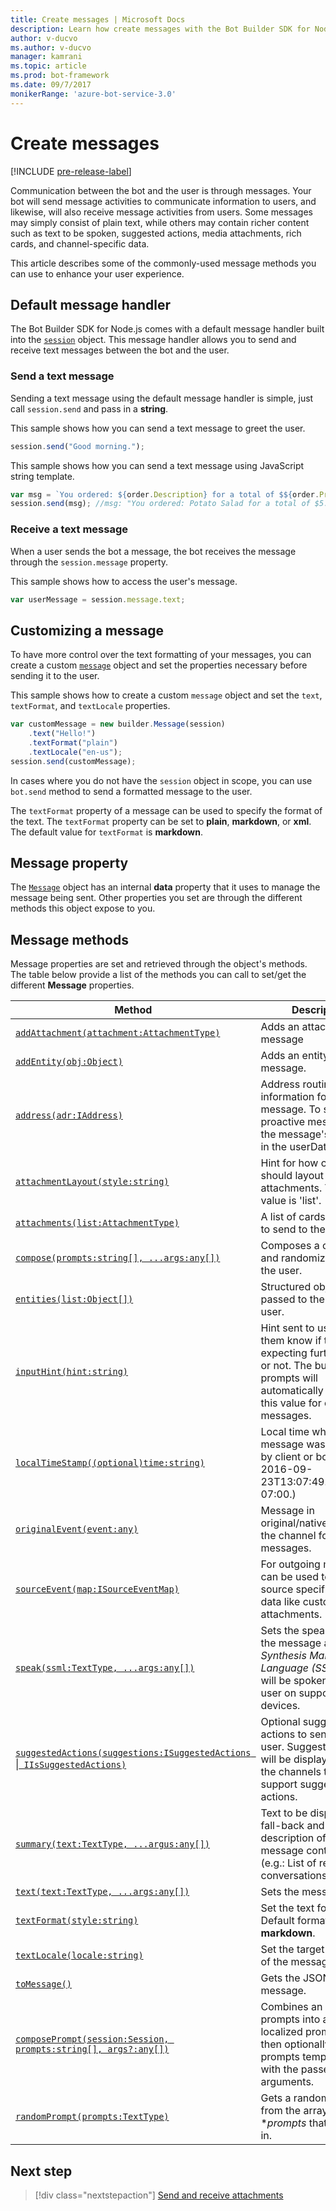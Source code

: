 ```yaml
---
title: Create messages | Microsoft Docs
description: Learn how create messages with the Bot Builder SDK for Node.js.
author: v-ducvo
ms.author: v-ducvo
manager: kamrani
ms.topic: article
ms.prod: bot-framework
ms.date: 09/7/2017
monikerRange: 'azure-bot-service-3.0'
---
```

# Create messages

[!INCLUDE [pre-release-label](../includes/pre-release-label-v3.md)]

Communication between the bot and the user is through messages. Your bot will send message activities to communicate information to users, and likewise, will also receive message activities from users. Some messages may simply consist of plain text, while others may contain richer content such as text to be spoken, suggested actions, media attachments, rich cards, and channel-specific data.

This article describes some of the commonly-used message methods you can use to enhance your user experience.

## Default message handler

The Bot Builder SDK for Node.js comes with a default message handler built into the [`session`](https://docs.botframework.com/en-us/node/builder/chat-reference/classes/_botbuilder_d_.session.html) object. This message handler allows you to send and receive text messages between the bot and the user.

### Send a text message

Sending a text message using the default message handler is simple, just call `session.send` and pass in a **string**.

This sample shows how you can send a text message to greet the user.
```javascript
session.send("Good morning.");
```

This sample shows how you can send a text message using JavaScript string template.
```javascript
var msg = `You ordered: ${order.Description} for a total of $${order.Price}.`;
session.send(msg); //msg: "You ordered: Potato Salad for a total of $5.99."
```

### Receive a text message

When a user sends the bot a message, the bot receives the message through the `session.message` property.

This sample shows how to access the user's message.
```javascript
var userMessage = session.message.text;
```

## Customizing a message

To have more control over the text formatting of your messages, you can create a custom [`message`](https://docs.botframework.com/en-us/node/builder/chat-reference/classes/_botbuilder_d_.message.html) object and set the properties necessary before sending it to the user.

This sample shows how to create a custom `message` object and set the `text`, `textFormat`, and `textLocale` properties.

```javascript
var customMessage = new builder.Message(session)
    .text("Hello!")
    .textFormat("plain")
    .textLocale("en-us");
session.send(customMessage);
```

In cases where you do not have the `session` object in scope, you can use `bot.send` method to send a formatted message to the user.

The `textFormat` property of a message can be used to specify the format of the text. The `textFormat` property can be set to **plain**, **markdown**, or **xml**. The default value for `textFormat` is **markdown**. 

## Message property

The [`Message`](https://docs.botframework.com/en-us/node/builder/chat-reference/classes/_botbuilder_d_.message.html) object has an internal **data** property that it uses to manage the message being sent. Other properties you set are through the different methods this object expose to you. 

## Message methods

Message properties are set and retrieved through the object's methods. The table below provide a list of the methods you can call to set/get the different **Message** properties.

| Method | Description |
| ---- | ---- | 
| [`addAttachment(attachment:AttachmentType)`](https://docs.botframework.com/en-us/node/builder/chat-reference/classes/_botbuilder_d_.message.html#addattachment) | Adds an attachment to a message|
| [`addEntity(obj:Object)`](https://docs.botframework.com/en-us/node/builder/chat-reference/classes/_botbuilder_d_.message.html#addentity) | Adds an entity to the message. |
| [`address(adr:IAddress)`](https://docs.botframework.com/en-us/node/builder/chat-reference/classes/_botbuilder_d_.message.html#address) | Address routing information for the message. To send user a proactive message, save the message's address in the userData bag. |
| [`attachmentLayout(style:string)`](https://docs.botframework.com/en-us/node/builder/chat-reference/classes/_botbuilder_d_.message.html#attachmentlayout) | Hint for how clients should layout multiple attachments. The default value is 'list'. |
| [`attachments(list:AttachmentType)`](https://docs.botframework.com/en-us/node/builder/chat-reference/classes/_botbuilder_d_.message.html#attachments) | A list of cards or images to send to the user. |
| [`compose(prompts:string[], ...args:any[])`](https://docs.botframework.com/en-us/node/builder/chat-reference/classes/_botbuilder_d_.message.html#compose) | Composes a complex and randomized reply to the user. |
| [`entities(list:Object[])`](https://docs.botframework.com/en-us/node/builder/chat-reference/classes/_botbuilder_d_.message.html#entities) | Structured objects passed to the bot or user. |
| [`inputHint(hint:string)`](https://docs.botframework.com/en-us/node/builder/chat-reference/classes/_botbuilder_d_.message.html#inputhint) | Hint sent to user letting them know if the bot is expecting further input or not. The built-in prompts will automatically populate this value for outgoing messages. |
| [`localTimeStamp((optional)time:string)`](https://docs.botframework.com/en-us/node/builder/chat-reference/classes/_botbuilder_d_.message.html#localtimestamp) | Local time when message was sent (set by client or bot, Ex: 2016-09-23T13:07:49.4714686-07:00.) |
| [`originalEvent(event:any)`](https://docs.botframework.com/en-us/node/builder/chat-reference/classes/_botbuilder_d_.message.html#originalevent) | Message in original/native format of the channel for incoming messages. |
| [`sourceEvent(map:ISourceEventMap)`](https://docs.botframework.com/en-us/node/builder/chat-reference/classes/_botbuilder_d_.message.html#sourceevent) | For outgoing messages can be used to pass source specific event data like custom attachments. |
| [`speak(ssml:TextType, ...args:any[])`](https://docs.botframework.com/en-us/node/builder/chat-reference/classes/_botbuilder_d_.message.html#speak) | Sets the speak field of the message as *Speech Synthesis Markup Language (SSML)*. This will be spoken to the user on supported devices. |
| [`suggestedActions(suggestions:ISuggestedActions `&#124;` IIsSuggestedActions)`](https://docs.botframework.com/en-us/node/builder/chat-reference/classes/_botbuilder_d_.message.html#suggestedactions) | Optional suggested actions to send to the user. Suggested actions will be displayed only on the channels that support suggested actions. |
| [`summary(text:TextType, ...argus:any[])`](https://docs.botframework.com/en-us/node/builder/chat-reference/classes/_botbuilder_d_.message.html#summary) | Text to be displayed as fall-back and as short description of the message content in (e.g.: List of recent conversations.) |
| [`text(text:TextType, ...args:any[])`](https://docs.botframework.com/en-us/node/builder/chat-reference/classes/_botbuilder_d_.message.html#text) | Sets the message text. |
| [`textFormat(style:string)`](https://docs.botframework.com/en-us/node/builder/chat-reference/classes/_botbuilder_d_.message.html#textformat) | Set the text format. Default format is **markdown**. |
| [`textLocale(locale:string)`](https://docs.botframework.com/en-us/node/builder/chat-reference/classes/_botbuilder_d_.message.html#textlocale) | Set the target language of the message. |
| [`toMessage()`](https://docs.botframework.com/en-us/node/builder/chat-reference/classes/_botbuilder_d_.message.html#tomessage) | Gets the JSON for the message. |
| [`composePrompt(session:Session, prompts:string[], args?:any[])`](https://docs.botframework.com/en-us/node/builder/chat-reference/classes/_botbuilder_d_.message.html#composeprompt-1) | Combines an array of prompts into a single localized prompt and then optionally fills the prompts template slots with the passed in arguments. |
| [`randomPrompt(prompts:TextType)`](https://docs.botframework.com/en-us/node/builder/chat-reference/classes/_botbuilder_d_.message.html#randomprompt) | Gets a random prompt from the array of **prompts* that is passed in. |

## Next step

> [!div class="nextstepaction"]
> [Send and receive attachments](bot-builder-nodejs-send-receive-attachments.md)

